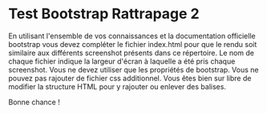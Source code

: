 Test Bootstrap Rattrapage 2
=================

En utilisant l'ensemble de vos connaissances et la documentation officielle bootstrap vous devez compléter le fichier index.html pour que le rendu soit similaire aux différents screenshot présents dans ce répertoire. Le nom de chaque fichier indique la largeur d'écran à laquelle a été pris chaque screenshot.
Vous ne devez utiliser que les propriétés de bootstrap. Vous ne pouvez pas rajouter de fichier css additionnel. Vous êtes bien sur libre de modifier la structure HTML pour y rajouter ou enlever des balises.

Bonne chance !


